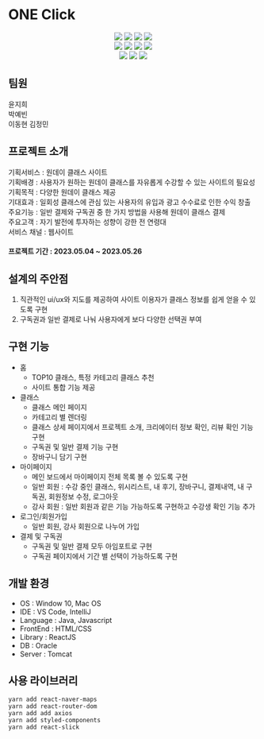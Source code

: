 # ONE Click
<div align="center">
	<img src="https://img.shields.io/badge/Java-FF160B?style=for-the-badge&logo=Conda-Forge&logoColor=white" />
	<img src="https://img.shields.io/badge/Spring Boot-6DB33F?style=for-the-badge&logo=SpringBoot&logoColor=white" />
 	<img src="https://img.shields.io/badge/Javascript-F7DF1E?style=for-the-badge&logo=Javascript&logoColor=white" />
 	<img src="https://img.shields.io/badge/React-61DAFB?style=for-the-badge&logo=React&logoColor=white" />
	<br />
	<img src="https://img.shields.io/badge/HTML5-E34F26?style=for-the-badge&logo=HTML5&logoColor=white" />
 	<img src="https://img.shields.io/badge/SASS-CC6699?style=for-the-badge&logo=Sass&logoColor=white" />
	<img src="https://img.shields.io/badge/SCSS-CC6699?style=for-the-badge&logo=Sass&logoColor=white" />
	<img src="https://img.shields.io/badge/CSS-3-1572B6?style=for-the-badge&logo=CSS3&logoColor=white" />
	<br />
 	<img src="https://img.shields.io/badge/Firebase-FFCA28?style=for-the-badge&logo=firebase&logoColor=white" />
	<img src="https://img.shields.io/badge/Git-F05032?style=for-the-badge&logo=Git&logoColor=white" />
	<img src="https://img.shields.io/badge/GitHub-181717?style=for-the-badge&logo=GitHub&logoColor=white" />
</div>  



  

## 팀원
윤지희  
박예빈  
이동현
김정민



## 프로젝트 소개
기획서비스 : 원데이 클래스 사이트  
기획배경 : 사용자가 원하는 원데이 클래스를 자유롭게 수강할 수 있는 사이트의 필요성  
기획목적 : 다양한 원데이 클래스 제공  
기대효과 : 일회성 클래스에 관심 있는 사용자의 유입과 광고 수수료로 인한 수익 창출  
주요기능 : 일반 결제와 구독권 중 한 가지 방법을 사용해 원데이 클래스 결제  
주요고객 : 자기 발전에 투자하는 성향이 강한 전 연령대  
서비스 채널 : 웹사이트

#### 프로젝트 기간 : 2023.05.04 ~ 2023.05.26


    
## 설계의 주안점
1. 직관적인 ui/ux와 지도를 제공하여 사이트 이용자가 클래스 정보를 쉽게 얻을 수 있도록 구현  
2. 구독권과 일반 결제로 나눠 사용자에게 보다 다양한 선택권 부여  

  

## 구현 기능
* 홈
  * TOP10 클래스, 특정 카테고리 클래스 추천
  * 사이트 통합 기능 제공
* 클래스
  * 클래스 메인 페이지
  * 카테고리 별 렌더링
  * 클래스 상세 페이지에서 프로젝트 소개, 크리에이터 정보 확인, 리뷰 확인 기능 구현
  * 구독권 및 일반 결제 기능 구현
  * 장바구니 담기 구현
* 마이페이지
  * 메인 보드에서 마이페이지 전체 목록 볼 수 있도록 구현 
  * 일반 회원 : 수강 중인 클래스, 위시리스트, 내 후기, 장바구니, 결제내역, 내 구독권, 회원정보 수정, 로그아웃 
  * 강사 회원 : 일반 회원과 같은 기능 가능하도록 구현하고 수강생 확인 기능 추가
* 로그인/회원가입
  * 일반 회원, 강사 회원으로 나누어 가입
* 결제 및 구독권
  * 구독권 및 일반 결제 모두 아임포트로 구현
  * 구독권 페이지에서 기간 별 선택이 가능하도록 구현
 

  

## 개발 환경
* OS : Window 10, Mac OS
* IDE : VS Code, IntelliJ
* Language : Java, Javascript
* FrontEnd : HTML/CSS
* Library : ReactJS
* DB : Oracle
* Server : Tomcat


    

## 사용 라이브러리
```
yarn add react-naver-maps
yarn add react-router-dom
yarn add add axios
yarn add styled-components
yarn add react-slick
```
